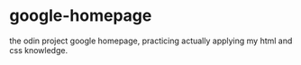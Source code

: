 # google-homepage
the odin project google homepage, practicing actually applying my html and css knowledge.
